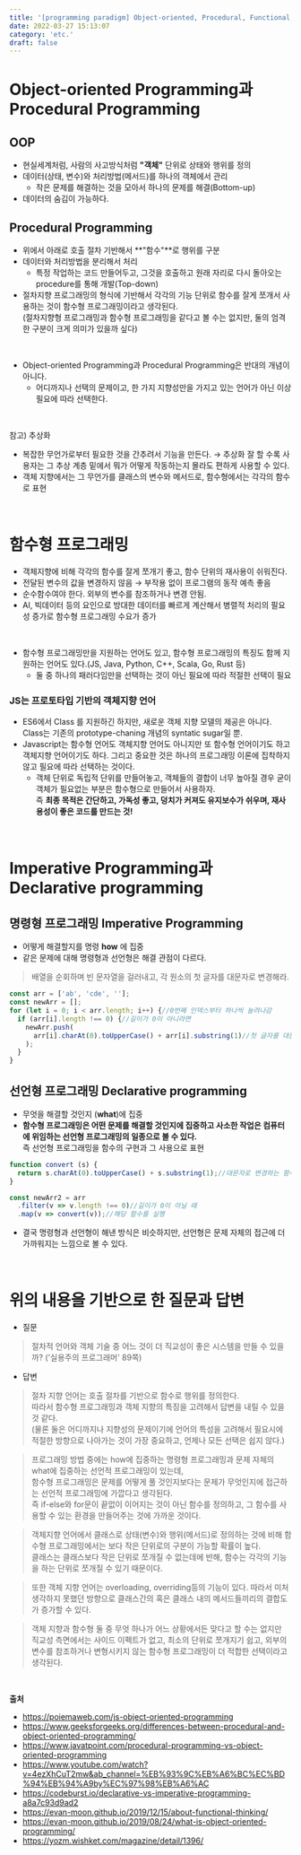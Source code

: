 ```yaml
---
title: '[programming paradigm] Object-oriented, Procedural, Functional, Imperative, Declarative programming '
date: 2022-03-27 15:13:07
category: 'etc.'
draft: false
---
```


# Object-oriented Programming과 Procedural Programming

## OOP
- 현실세계처럼, 사람의 사고방식처럼 **"객체"** 단위로 상태와 행위를 정의
- 데이터(상태, 변수)와 처리방법(메서드)를 하나의 객체에서 관리
    - 작은 문제를 해결하는 것을 모아서 하나의 문제를 해결(Bottom-up)
- 데이터의 숨김이 가능하다.

## Procedural Programming
- 위에서 아래로 호출 절차 기반해서 **"함수"**로 행위를 구분 
- 데이터와 처리방법을 분리해서 처리
  - 특정 작업하는 코드 만들어두고, 그것을 호출하고 원래 자리로 다시 돌아오는 procedure를 통해 개발(Top-down)
- 절차지향 프로그래밍의 형식에 기반해서 각각의 기능 단위로 함수를 잘게 쪼개서 사용하는 것이 함수형 프로그래밍이라고 생각된다.  
  (절차지향형 프로그래밍과 함수형 프로그래밍을 같다고 볼 수는 없지만, 둘의 엄격한 구분이 크게 의미가 있을까 싶다)

<br/>

- Object-oriented Programming과 Procedural Programming은 반대의 개념이 아니다.  
  - 어디까지나 선택의 문제이고, 한 가지 지향성만을 가지고 있는 언어가 아닌 이상 필요에 따라 선택한다.

<br/>

참고) 추상화  
  - 복잡한 무언가로부터 필요한 것을 간추려서 기능을 만든다. → 추상화 잘 할 수록 사용자는 그 추상 계층 밑에서 뭐가 어떻게 작동하는지 몰라도 편하게 사용할 수 있다.
  - 객체 지향에서는 그 무언가를 클래스의 변수와 메서드로, 함수형에서는 각각의 함수로 표현

<br/>

# 함수형 프로그래밍
- 객체지향에 비해 각각의 함수를 잘게 쪼개기 좋고, 함수 단위의 재사용이 쉬워진다.
- 전달된 변수의 값을 변경하지 않음 → 부작용 없이 프로그램의 동작 예측 좋음
- 순수함수여야 한다. 외부의 변수를 참조하거나 변경 안됨.
- AI, 빅데이터 등의 요인으로 방대한 데이터를 빠르게 계산해서 병렬적 처리의 필요성 증가로 함수형 프로그래밍 수요가 증가

<br/>

- 함수형 프로그래밍만을 지원하는 언어도 있고, 함수형 프로그래밍의 특징도 함께 지원하는 언어도 있다.(JS, Java, Python, C++, Scala, Go, Rust 등)
  - 둘 중 하나의 패러다임만을 선택하는 것이 아닌 필요에 따라 적절한 선택이 필요

### JS는 프로토타입 기반의 객체지향 언어
- ES6에서 Class 를 지원하긴 하지만, 새로운 객체 지향 모델의 제공은 아니다. Class는 기존의 prototype-chaning 개념의 syntatic sugar일 뿐.
- Javascript는 함수형 언어도 객체지향 언어도 아니지만 또 함수형 언어이기도 하고 객체지향 언어이기도 하다. 그리고 중요한 것은 하나의 프로그래밍 이론에 집착하지 않고 필요에 따라 선택하는 것이다.
  - 객체 단위로 독립적 단위를 만들어놓고, 객체들의 결합이 너무 높아질 경우 굳이 객체가 필요없는 부분은 함수형으로 만들어서 사용하자.   
    즉 **최종 목적은 간단하고, 가독성 좋고, 덩치가 커져도 유지보수가 쉬우며, 재사용성이 좋은 코드를 만드는 것!**

<br/>

# Imperative Programming과 Declarative programming
## 명령형 프로그래밍 Imperative Programming 
- 어떻게 해결할지를 명령 **how** 에 집중
- 같은 문제에 대해 명령형과 선언형은 해결 관점이 다르다.

> 배열을 순회하며 빈 문자열을 걸러내고, 각 원소의 첫 글자를 대문자로 변경해라.

```js
const arr = ['ab', 'cde', ''];
const newArr = [];
for (let i = 0; i < arr.length; i++) {//0번째 인덱스부터 하나씩 늘려나감
  if (arr[i].length !== 0) {//길이가 0이 아니라면 
    newArr.push(
      arr[i].charAt(0).toUpperCase() + arr[i].substring(1)//첫 글자를 대문자로 변경해서 push.즉 "어떻게 할 것인가"에 집중 
    );
  }
}
```

## 선언형 프로그래밍 Declarative programming
- 무엇을 해결할 것인지 (**what**)에 집중
- **함수형 프로그래밍은 어떤 문제를 해결할 것인지에 집중하고 사소한 작업은 컴퓨터에 위임하는 선언형 프로그래밍의 일종으로 볼 수 있다.**  
  즉 선언형 프로그래밍을 함수의 구현과 그 사용으로 표현

```js
function convert (s) {
  return s.charAt(0).toUpperCase() + s.substring(1);//대문자로 변경하는 함수 선언
}

const newArr2 = arr
  .filter(v => v.length !== 0)//길이가 0이 아닐 때
  .map(v => convert(v));//해당 함수를 실행
```
- 결국 명령형과 선언형이 해낸 방식은 비슷하지만, 선언형은 문제 자체의 접근에 더 가까워지는 느낌으로 볼 수 있다.

<br/>


# 위의 내용을 기반으로 한 질문과 답변
- 질문

> 절차적 언어와 객체 기술 중 어느 것이 더 직교성이 좋은 시스템을 만들 수 있을까? ('실용주의 프로그래머' 89쪽)

- 답변

>절차 지향 언어는 호출 절차를 기반으로 함수로 행위를 정의한다.  
>따라서 함수형 프로그래밍과 객체 지향의 특징을 고려해서 답변을 내릴 수 있을 것 같다.  
>(물론 둘은 어디까지나 지향성의 문제이기에 언어의 특성을 고려해서 필요시에 적절한 방향으로 나아가는 것이 가장 중요하고, 언제나 모든 선택은 쉽지 않다.)  

> 프로그래밍 방법 중에는 how에 집중하는 명령형 프로그래밍과 문제 자체의 what에 집중하는 선언적 프로그래밍이 있는데,  
>함수형 프로그래밍은 문제를 어떻게 풀 것인지보다는 문제가 무엇인지에 접근하는 선언적 프로그래밍에 가깝다고 생각된다.  
>즉 if-else와 for문이 끝없이 이어지는 것이 아닌 함수를 정의하고, 그 함수를 사용할 수 있는 환경을 만들어주는 것에 가까운 것이다.  

>객체지향 언어에서 클래스로 상태(변수)와 행위(메서드)로 정의하는 것에 비해 함수형 프로그래밍에서는 보다 작은 단위로의 구분이 가능할 확률이 높다.  
>클래스는 클래스보다 작은 단위로 쪼개질 수 없는데에 반해, 함수는 각각의 기능을 하는 단위로 쪼개질 수 있기 때문이다. 

>또한 객체 지향 언어는 overloading, overriding등의 기능이 있다. 따라서 미처 생각하지 못했던 방향으로  클래스간의 혹은 클래스 내의 메서드들끼리의 결합도가 증가할 수 있다.

>객체 지향과 함수형 둘 중 무엇 하나가 어느 상황에서든 맞다고 할 수는 없지만  
>직교성 측면에서는 사이드 이펙트가 없고, 최소의 단위로 쪼개지기 쉽고, 외부의 변수를 참조하거나 변형시키지 않는 함수형 프로그래밍이 더 적합한 선택이라고 생각된다.


<br/>

**출처** 
- https://poiemaweb.com/js-object-oriented-programming
- https://www.geeksforgeeks.org/differences-between-procedural-and-object-oriented-programming/
- https://www.javatpoint.com/procedural-programming-vs-object-oriented-programming
- https://www.youtube.com/watch?v=4ezXhCuT2mw&ab_channel=%EB%93%9C%EB%A6%BC%EC%BD%94%EB%94%A9by%EC%97%98%EB%A6%AC
- https://codeburst.io/declarative-vs-imperative-programming-a8a7c93d9ad2
- https://evan-moon.github.io/2019/12/15/about-functional-thinking/
- https://evan-moon.github.io/2019/08/24/what-is-object-oriented-programming/
- https://yozm.wishket.com/magazine/detail/1396/